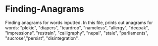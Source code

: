 # Finding-Anagrams
Finding anagrams for words inputted. In this file, prints out anagrams for words: "plekic", "diapers", "teardrop", "nameless", "allergy", "deepak", "impressions", "restrain", "calligraphy", "nepal", "stale", "parliaments", "sucrose","persist", "disintegration".
